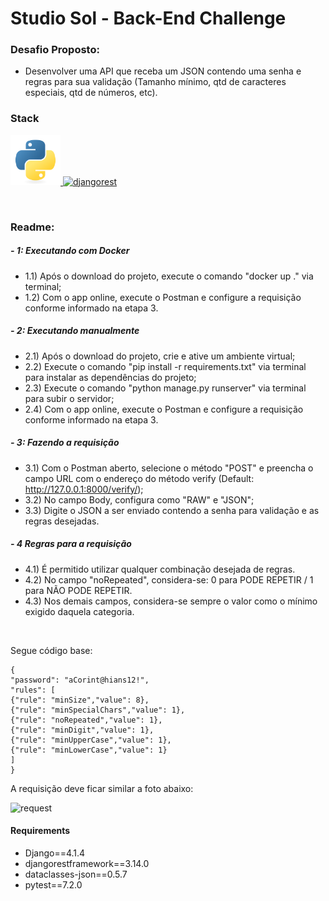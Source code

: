 # Studio Sol - Back-End Challenge

### Desafio Proposto:
- Desenvolver uma API que receba um JSON contendo uma senha e regras para sua validação (Tamanho mínimo, qtd de caracteres especiais, qtd de números, etc).

### Stack
<p align="left"> <a href="https://www.python.org" target="_blank" rel="noreferrer"> <img src="https://raw.githubusercontent.com/devicons/devicon/master/icons/python/python-original.svg" alt="python" width="80" height="80"/> </a> <a href="https://www.django-rest-framework.org/" target="_blank" rel="noreferrer"> <img src="https://klauslaube.com.br/static/4ff9b044c4ab9ace735892bea0ab70a1/django-rest-framework-logo.png" alt="djangorest" width="80" height="80"/> </a> </p>

<br>

### Readme:
##### - 1: **Executando com Docker**
 - 1.1) Após o download do projeto, execute o comando "docker up ." via terminal;
 - 1.2) Com o app online, execute o Postman e configure a requisição conforme informado na etapa 3.
  
##### - 2: **Executando manualmente**
 - 2.1) Após o download do projeto, crie e ative um ambiente virtual;
 - 2.2) Execute o comando "pip install -r requirements.txt" via terminal para instalar as dependências do projeto;
 - 2.3) Execute o comando "python manage.py runserver" via terminal para subir o servidor;
 - 2.4) Com o app online, execute o Postman e configure a requisição conforme informado na etapa 3.

##### - 3: **Fazendo a requisição**
 - 3.1) Com o Postman aberto, selecione o método "POST" e preencha o campo URL com o endereço do método verify (Default: http://127.0.0.1:8000/verify/);
 - 3.2) No campo Body, configura como "RAW" e "JSON";
 - 3.3) Digite o JSON a ser enviado contendo a senha para validação e as regras desejadas.

##### - 4 **Regras para a requisição**
 - 4.1) É permitido utilizar qualquer combinação desejada de regras.
 - 4.2) No campo "noRepeated", considera-se: 0 para PODE REPETIR / 1 para NÃO PODE REPETIR.
 - 4.3) Nos demais campos, considera-se sempre o valor como o mínimo exigido daquela categoria.
  
<br>

  Segue código base:
  
```
{
"password": "aCorint@hians12!",
"rules": [
{"rule": "minSize","value": 8},
{"rule": "minSpecialChars","value": 1},
{"rule": "noRepeated","value": 1},
{"rule": "minDigit","value": 1},
{"rule": "minUpperCase","value": 1},
{"rule": "minLowerCase","value": 1}
]
}
```

A requisição deve ficar similar a foto abaixo:

![request](https://user-images.githubusercontent.com/101483219/208268040-b7fff1e3-f19e-40dc-b998-bf2b31848aca.png)

#### Requirements
- Django==4.1.4
- djangorestframework==3.14.0
- dataclasses-json==0.5.7
- pytest==7.2.0
